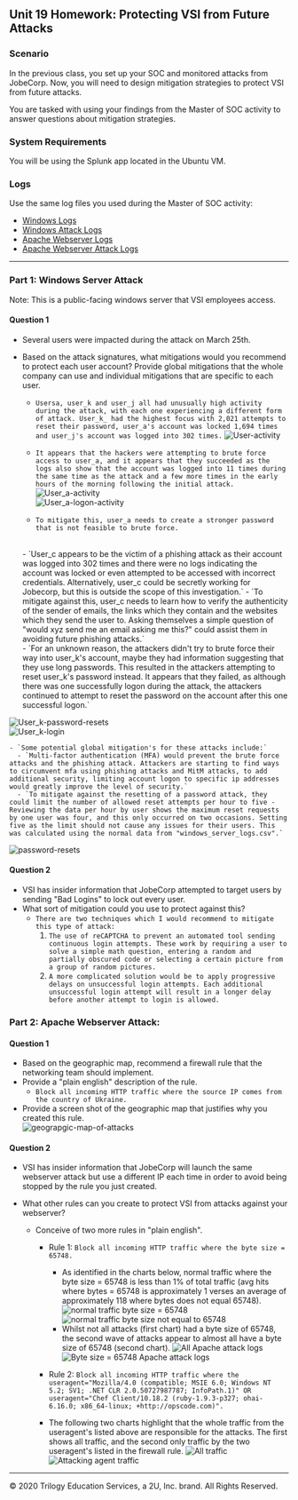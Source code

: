 ## Unit 19 Homework: Protecting VSI from Future Attacks

### Scenario

In the previous class,  you set up your SOC and monitored attacks from JobeCorp. Now, you will need to design mitigation strategies to protect VSI from future attacks. 

You are tasked with using your findings from the Master of SOC activity to answer questions about mitigation strategies.

### System Requirements 

You will be using the Splunk app located in the Ubuntu VM.

### Logs

Use the same log files you used during the Master of SOC activity:

- [Windows Logs](resources/windows_server_logs.csv)
- [Windows Attack Logs](resources/windows_server_attack_logs.csv)
- [Apache Webserver Logs](resources/apache_logs.txt	)
- [Apache Webserver Attack Logs](resources/apache_attack_logs.txt	)

---

### Part 1: Windows Server Attack

Note: This is a public-facing windows server that VSI employees access.
 
#### Question 1
- Several users were impacted during the attack on March 25th.
- Based on the attack signatures, what mitigations would you recommend to protect each user account? Provide global mitigations that the whole company can use and individual mitigations that are specific to each user.

   - `Usersa, user_k and user_j all had unusually high activity during the attack, with each one experiencing a different form of attack. User_k_ had the highest focus with 2,021 attempts to reset their password, user_a's account was locked 1,694 times and user_j's account was logged into 302 times.`
 ![User-activity](Images/Part1.1-Affected-Users.PNG) 

    - `It appears that the hackers were attempting to brute force access to user_a, and it appears that they succeeded as the logs also show that the account was logged into 11 times during the same time as the attack and a few more times in the early hours of the morning following the initial attack.`</br>
![User_a-activity](Images/Part1.1-user_a-activity.PNG) </br>
![User_a-logon-activity](Images/Part1.1-user_a-logins.PNG) </br>
    - `To mitigate this, user_a needs to create a stronger password that is not feasible to brute force.`
     </br>
    - `User_c appears to be the victim of a phishing attack as their account was logged into 302 times and there were no logs indicating the account was locked or even attempted to be accessed with incorrect credentials. Alternatively, user_c could be secretly working for Jobecorp, but this is outside the scope of this investigation.`
    - `To mitigate against this, user_c needs to learn how to verify the authenticity of the sender of emails, the links which they contain and the websites which they send the user to. Asking themselves a simple question of "would xyz send me an email asking me this?" could assist them in avoiding future phishing attacks.` 
     </br>
    - `For an unknown reason, the attackers didn't try to brute force their way into user_k's account, maybe they had information suggesting that they use long passwords. This resulted in the attackers attempting to reset user_k's password instead. It appears that they failed, as although there was one successfully logon during the attack, the attackers continued to attempt to reset the password on the account after this one successful logon.`
![User_k-password-resets](Images/Part1.1-user_k-password-resets-attempts.PNG)</br>
![User_k-login](Images/Part1.1-user_k-logins.PNG)

    - `Some potential global mitigation's for these attacks include:`
      - `Multi-factor authentication (MFA) would prevent the brute force attacks and the phishing attack. Attackers are starting to find ways to circumvent mfa using phishing attacks and MitM attacks, to add additional security, limiting account logon to specific ip addresses would greatly improve the level of security.`
      - `To mitigate against the resetting of a password attack, they could limit the number of allowed reset attempts per hour to five - Reviewing the data per hour by user shows the maximum reset requests by one user was four, and this only occurred on two occasions. Setting five as the limit should not cause any issues for their users. This was calculated using the normal data from "windows_server_logs.csv".`
![password-resets](Images/Part1.1-password-resets-attempt-baseline.PNG)


     
  
#### Question 2
- VSI has insider information that JobeCorp attempted to target users by sending "Bad Logins" to lock out every user.
- What sort of mitigation could you use to protect against this?
  - `There are two techniques which I would recommend to mitigate this type of attack:`
    1.  `The use of reCAPTCHA to prevent an automated tool sending continuous login attempts. These work by requiring a user to solve a simple math question, entering a random and partially obscured code or selecting a certain picture from a group of random pictures.`
    2.  `A more complicated solution would be to apply progressive delays on unsuccessful login attempts. Each additional unsuccessful login attempt will result in a longer delay before another attempt to login is allowed.`
  

### Part 2: Apache Webserver Attack:

#### Question 1
- Based on the geographic map, recommend a firewall rule that the networking team should implement.
- Provide a "plain english" description of the rule.
  - `Block all incoming HTTP traffic where the source IP comes from the country of Ukraine.`
- Provide a screen shot of the geographic map that justifies why you created this rule. </br>
  ![geograpgic-map-of-attacks](Images/2.1Geostats-by-country-zoomed-into-Ukraine.PNG)
  
#### Question 2

- VSI has insider information that JobeCorp will launch the same webserver attack but use a different IP each time in order to avoid being stopped by the rule you just created.

- What other rules can you create to protect VSI from attacks against your webserver?
  - Conceive of two more rules in "plain english". 
    - Rule 1: `Block all incoming HTTP traffic where the byte size = 65748.`
      - As identified in the charts below, normal traffic where the byte size = 65748 is less than 1% of total traffic (avg hits where bytes = 65748 is approximately 1 verses an average of approximately 118 where bytes does not equal 65748). 
      ![normal traffic byte size = 65748](IMages/2.2Normal-(all)data-bytes-equal-to-65748.PNG) </br>
      ![normal traffic byte size not equal to 65748](Images/2.2Normal-(all)data-bytes-not-equal-to-65748.PNG) </br>
      - Whilst not all attacks (first chart) had a byte size of 65748, the second wave of attacks appear to almost all have a byte size of 65748 (second chart).
      ![All Apache attack logs](Images/2.2Apache-attack-logs-all.PNG)
      ![Byte size = 65748 Apache attack logs](Images/2.2Apache-attack-logs-byte-size-equal-65748.PNG)

    - Rule 2: `Block all incoming HTTP traffic where the useragent="Mozilla/4.0 (compatible; MSIE 6.0; Windows NT 5.2; SV1; .NET CLR 2.0.50727987787; InfoPath.1)" OR useragent="Chef Client/10.18.2 (ruby-1.9.3-p327; ohai-6.16.0; x86_64-linux; +http://opscode.com)".`
    - The following two charts highlight that the whole traffic from the useragent's listed above are responsible for the attacks. The first shows all traffic, and the second only traffic by the two useragent's listed in the firewall rule.
    ![All traffic](Images/2.2All-traffic.PNG)
    ![Attacking agent traffic](Images/2.2Attacking-useragent.PNG)



---

© 2020 Trilogy Education Services, a 2U, Inc. brand. All Rights Reserved.
